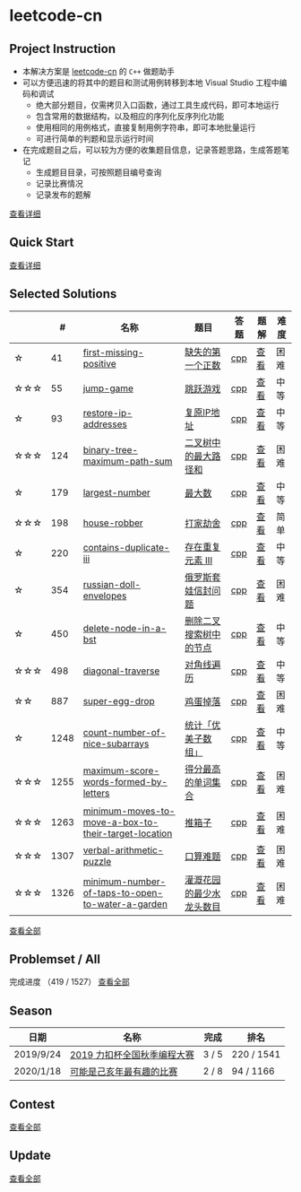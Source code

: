 # leetcode-cn

## Project Instruction

* 本解决方案是 [leetcode-cn](https://leetcode-cn.com/) 的 `C++` 做题助手
* 可以方便迅速的将其中的题目和测试用例转移到本地 Visual Studio 工程中编码和调试
  * 绝大部分题目，仅需拷贝入口函数，通过工具生成代码，即可本地运行
  * 包含常用的数据结构，以及相应的序列化反序列化功能
  * 使用相同的用例格式，直接复制用例字符串，即可本地批量运行
  * 可进行简单的判题和显示运行时间
* 在完成题目之后，可以较为方便的收集题目信息，记录答题思路，生成答题笔记
  * 生成题目目录，可按照题目编号查询
  * 记录比赛情况
  * 记录发布的题解

[查看详细](./Project_Instruction.md)

## Quick Start

[查看详细](./quickstart/README.md)

## Selected Solutions
|     | #   | 名称                 | 题目                  | 答题          | 题解 | 难度 |
| --- | --- | -------------------- | --------------------- | ------------- | ---- | ---- |
| ☆ | 41 | [first-missing-positive](./problems/first-missing-positive) | [缺失的第一个正数](./problems/first-missing-positive/README.md) | [cpp](./problems/first-missing-positive/SOLUTION.cpp) | [查看](https://leetcode-cn.com/problems/first-missing-positive/solution/41-by-ikaruga/) | 困难 |
| ☆☆☆ | 55 | [jump-game](./problems/jump-game) | [跳跃游戏](./problems/jump-game/README.md) | [cpp](./problems/jump-game/SOLUTION.cpp) | [查看](https://leetcode-cn.com/problems/jump-game/solution/55-by-ikaruga/) | 中等 |
| ☆ | 93 | [restore-ip-addresses](./problems/restore-ip-addresses) | [复原IP地址](./problems/restore-ip-addresses/README.md) | [cpp](./problems/restore-ip-addresses/SOLUTION.cpp) | [查看](https://leetcode-cn.com/problems/restore-ip-addresses/solution/93-by-ikaruga/) | 中等 |
| ☆☆☆ | 124 | [binary-tree-maximum-path-sum](./problems/binary-tree-maximum-path-sum) | [二叉树中的最大路径和](./problems/binary-tree-maximum-path-sum/README.md) | [cpp](./problems/binary-tree-maximum-path-sum/SOLUTION.cpp) | [查看](https://leetcode-cn.com/problems/binary-tree-maximum-path-sum/solution/er-cha-shu-zhong-de-zui-da-lu-jing-he-by-ikaruga/) | 困难 |
| ☆ | 179 | [largest-number](./problems/largest-number) | [最大数](./problems/largest-number/README.md) | [cpp](./problems/largest-number/SOLUTION.cpp) | [查看](https://leetcode-cn.com/problems/largest-number/solution/179-by-ikaruga/) | 中等 |
| ☆☆☆ | 198 | [house-robber](./problems/house-robber) | [打家劫舍](./problems/house-robber/README.md) | [cpp](./problems/house-robber/SOLUTION.cpp) | [查看](https://leetcode-cn.com/problems/house-robber/solution/da-jia-jie-she-by-ikaruga/) | 简单 |
| ☆ | 220 | [contains-duplicate-iii](./problems/contains-duplicate-iii) | [存在重复元素 III](./problems/contains-duplicate-iii/README.md) | [cpp](./problems/contains-duplicate-iii/SOLUTION.cpp) | [查看](https://leetcode-cn.com/problems/contains-duplicate-iii/solution/220-by-ikaruga/) | 中等 |
| ☆ | 354 | [russian-doll-envelopes](./problems/russian-doll-envelopes) | [俄罗斯套娃信封问题](./problems/russian-doll-envelopes/README.md) | [cpp](./problems/russian-doll-envelopes/SOLUTION.cpp) | [查看](https://leetcode-cn.com/problems/russian-doll-envelopes/solution/354-by-ikaruga/) | 困难 |
| ☆ | 450 | [delete-node-in-a-bst](./problems/delete-node-in-a-bst) | [删除二叉搜索树中的节点](./problems/delete-node-in-a-bst/README.md) | [cpp](./problems/delete-node-in-a-bst/SOLUTION.cpp) | [查看](https://leetcode-cn.com/problems/delete-node-in-a-bst/solution/shan-chu-er-cha-sou-suo-shu-zhong-de-jie-dian-by-i/) | 中等 |
| ☆☆☆ | 498 | [diagonal-traverse](./problems/diagonal-traverse) | [对角线遍历](./problems/diagonal-traverse/README.md) | [cpp](./problems/diagonal-traverse/SOLUTION.cpp) | [查看](https://leetcode-cn.com/problems/diagonal-traverse/solution/dui-jiao-xian-bian-li-fen-xi-ti-mu-zhao-zhun-gui-l/) | 中等 |
| ☆☆ | 887 | [super-egg-drop](./problems/super-egg-drop) | [鸡蛋掉落](./problems/super-egg-drop/README.md) | [cpp](./problems/super-egg-drop/SOLUTION.cpp) | [查看](https://leetcode-cn.com/problems/super-egg-drop/solution/887-by-ikaruga/) | 困难 |
| ☆ | 1248 | [count-number-of-nice-subarrays](./problems/count-number-of-nice-subarrays) | [统计「优美子数组」](./problems/count-number-of-nice-subarrays/README.md) | [cpp](./problems/count-number-of-nice-subarrays/SOLUTION.cpp) | [查看](https://leetcode-cn.com/problems/count-number-of-nice-subarrays/solution/1248-by-ikaruga/) | 中等 |
| ☆☆☆ | 1255 | [maximum-score-words-formed-by-letters](./problems/maximum-score-words-formed-by-letters) | [得分最高的单词集合](./problems/maximum-score-words-formed-by-letters/README.md) | [cpp](./problems/maximum-score-words-formed-by-letters/SOLUTION.cpp) | [查看](https://leetcode-cn.com/problems/maximum-score-words-formed-by-letters/solution/5258-by-ikaruga/)  | 困难 |
| ☆☆☆ | 1263 | [minimum-moves-to-move-a-box-to-their-target-location](./problems/minimum-moves-to-move-a-box-to-their-target-location) | [推箱子](./problems/minimum-moves-to-move-a-box-to-their-target-location/README.md) | [cpp](./problems/minimum-moves-to-move-a-box-to-their-target-location/SOLUTION.cpp) | [查看](https://leetcode-cn.com/problems/minimum-moves-to-move-a-box-to-their-target-location/solution/1263-by-ikaruga/) | 困难 |
| ☆☆☆ | 1307 | [verbal-arithmetic-puzzle](./problems/verbal-arithmetic-puzzle) | [口算难题](./problems/verbal-arithmetic-puzzle/README.md) | [cpp](./problems/verbal-arithmetic-puzzle/SOLUTION.cpp) | [查看](https://leetcode-cn.com/problems/verbal-arithmetic-puzzle/solution/5298-by-ikaruga/) | 困难 |
| ☆☆☆ | 1326 | [minimum-number-of-taps-to-open-to-water-a-garden](./problems/minimum-number-of-taps-to-open-to-water-a-garden) | [灌溉花园的最少水龙头数目](./problems/minimum-number-of-taps-to-open-to-water-a-garden/README.md) | [cpp](./problems/minimum-number-of-taps-to-open-to-water-a-garden/SOLUTION.cpp) | [查看](https://leetcode-cn.com/problems/minimum-number-of-taps-to-open-to-water-a-garden/solution/5318-by-ikaruga/)  | 困难 |

[查看全部](./Solutions.md)

## Problemset / All
完成进度 （419 / 1527）
[查看全部](./problemset/all/README.md)

## Season
| 日期      | 名称                                                        | 完成  | 排名       |
| --------- | ---------------------------------------------------------- | ----- | ---------- |
| 2019/9/24 | [2019 力扣杯全国秋季编程大赛](./season/2019-fall/README.md)  | 3 / 5 | 220 / 1541 |
| 2020/1/18 | [可能是己亥年最有趣的比赛](./contest/sf-2020/README.md)      | 2 / 8 | 94 / 1166  |

## Contest
[查看全部](./Contest.md)

## Update
[查看全部](./Update.md)
